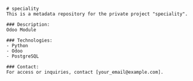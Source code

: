 
    # speciality
    This is a metadata repository for the private project "speciality".

    ### Description:
    Odoo Module

    ### Technologies:
    - Python
    - Odoo
    - PostgreSQL

    ### Contact:
    For access or inquiries, contact [your_email@example.com].
    